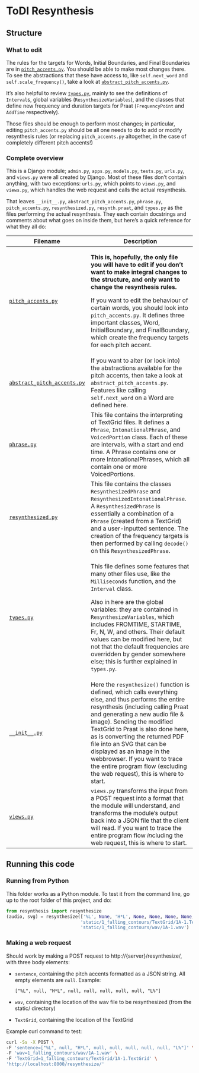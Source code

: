 # ToDI Resynthesis

## Structure

### What to edit

The rules for the targets for Words, Initial Boundaries, and Final Boundaries are in [`pitch_accents.py`](pitch_accents.py). You should be able to make most changes there. To see the abstractions that these have access to, like `self.next_word` and `self.scale_frequency()`, take a look at [`abstract_pitch_accents.py`](abstract_pitch_accents.py).

It’s also helpful to review [`types.py`](types.py), mainly to see the definitions of `Interval`s, global variables (`ResynthesizeVariables`), and the classes that define new frequency and duration targets for Praat (`FrequencyPoint` and `AddTime` respectively).

Those files should be enough to perform most changes; in particular, editing `pitch_accents.py` should be all one needs to do to add or modify resynthesis rules (or replacing `pitch_accents.py` altogether, in the case of completely different pitch accents!)

### Complete overview

This is a Django module; `admin.py`, `apps.py`, `models.py`, `tests.py`, `urls.py`, and `views.py` were all created by Django. Most of these files don’t contain anything, with two exceptions: `urls.py`, which points to `views.py`, and `views.py`, which handles the web request and calls the actual resynthesis.

That leaves `__init__.py`, `abstract_pitch_accents.py`, `phrase.py`, `pitch_accents.py`, `resynthesized.py`, `resynth.praat`, and `types.py` as the files performing the actual resynthesis. They each contain docstrings and comments about what goes on inside them, but here’s a quick reference for what they all do:

| Filename | Description |
| -------- | ----------- |
| [`pitch_accents.py`](pitch_accents.py) | <p>**This is, hopefully, the only file you will have to edit if you don’t want to make integral changes to the structure, and only want to change the resynthesis rules.** <p>If you want to edit the behaviour of certain words, you should look into `pitch_accents.py`. It defines three important classes, Word, InitialBoundary, and FinalBoundary, which create the frequency targets for each pitch accent. |
| [`abstract_pitch_accents.py`](abstract_pitch_accents.py) | If you want to alter (or look into) the abstractions available for the pitch accents, then take a look at `abstract_pitch_accents.py`. Features like calling `self.next_word` on a Word are defined here. |
| [`phrase.py`](phrase.py) | This file contains the interpreting of TextGrid files. It defines a `Phrase`, `IntonationalPhrase`, and `VoicedPortion` class. Each of these are intervals, with a start and end time. A Phrase contains one or more IntonationalPhrases, which all contain one or more VoicedPortions. |
| [`resynthesized.py`](resynthesized.py) | This file contains the classes `ResynthesizedPhrase` and `ResynthesizedIntonationalPhrase`. A `ResynthesizedPhrase` is essentially a combination of a `Phrase` (created from a TextGrid) and a user-inputted sentence. The creation of the frequency targets is then performed by calling `decode()` on this `ResynthesizedPhrase`. |
| [`types.py`](types.py) | <p>This file defines some features that many other files use, like the `Milliseconds` function, and the `Interval` class. <p>Also in here are the global variables: they are contained in `ResynthesizeVariables`, which includes FROMTIME, STARTIME, Fr, N, W, and others. Their default values can be modified here, but not that the default frequencies are overridden by gender somewhere else; this is further explained in `types.py`. |
| [`__init__.py`](__init__.py) | Here the `resynthesize()` function is defined, which calls everything else, and thus performs the entire resynthesis (including calling Praat and generating a new audio file & image). Sending the modified TextGrid to Praat is also done here, as is converting the returned PDF file into an SVG that can be displayed as an image in the webbrowser. If you want to trace the entire program flow (excluding the web request), this is where to start. |
| [`views.py`](views.py) | `views.py` transforms the input from a POST request into a format that the module will understand, and transforms the module’s output back into a JSON file that the client will read. If you want to trace the entire program flow *in*cluding the web request, this is where to start. |

## Running this code

### Running from Python

This folder works as a Python module. To test it from the command line, go up to the root folder of this project, and do:

```python
from resynthesis import resynthesize
(audio, svg) = resynthesize(['%L', None, 'H*L', None, None, None, None, None, 'L%'],
                            'static/1_falling_contours/TextGrid/1A-1.TextGrid',
                            'static/1_falling_contours/wav/1A-1.wav')
```

### Making a web request

Should work by making a POST request to http://{server}/resynthesize/, with three body elements:

* `sentence`, containing the pitch accents formatted as a JSON string. All empty elements are `null`. Example:

  ```["%L", null, "H*L", null, null, null, null, null, "L%"]```

* `wav`, containing the location of the wav file to be resynthesized (from the static/ directory)

* `TextGrid`, containing the location of the TextGrid

Example curl command to test:

```bash
curl -Ss -X POST \
-F 'sentence=["%L", null, "H*L", null, null, null, null, null, "L%"]' \
-F 'wav=1_falling_contours/wav/1A-1.wav' \
-F 'TextGrid=1_falling_contours/TextGrid/1A-1.TextGrid' \
'http://localhost:8000/resynthesize/'
```

